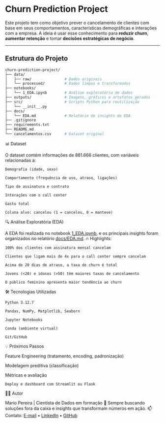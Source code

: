 # Churn Prediction Project

Este projeto tem como objetivo prever o cancelamento de clientes com base em seus comportamentos, características demográficas e interações com a empresa. A ideia é usar esse conhecimento para **reduzir churn**, **aumentar retenção** e tomar **decisões estratégicas de negócio**.

---

## Estrutura do Projeto

```bash
churn-prediction-project/
├── data/
│   ├── raw/               # Dados originais
│   └── processed/         # Dados limpos e transformados
├── notebooks/
│   └── 1_EDA.ipynb        # Análise exploratória de dados
├── outputs/               # Imagens, gráficos e artefatos gerados
├── src/                   # Scripts Python para reutilização
│   └── __init__.py
├── docs/
│   └── EDA.md             # Relatório de insights do EDA
├── .gitignore
├── requirements.txt
├── README.md
└── cancelamentos.csv      # Dataset original
```

📊 Dataset

O dataset contém informações de 881.666 clientes, com variáveis relacionadas a:

    Demografia (idade, sexo)

    Comportamento (frequência de uso, atraso, ligações)

    Tipo de assinatura e contrato

    Interações com o call center

    Gasto total

    Coluna alvo: cancelou (1 = cancelou, 0 = manteve)

🔍 Análise Exploratória (EDA)

A EDA foi realizada no notebook [1_EDA.ipynb](1_EDA.ipynb), e os principais insights foram organizados no relatório [docs/EDA.md](docs/EDA.md).
🔥 Highlights:

    100% dos clientes com assinatura mensal cancelam

    Clientes que ligam mais de 4x para o call center sempre cancelam

    Acima de 20 dias de atraso, a taxa de churn é total

    Jovens (<20) e idosos (>50) têm maiores taxas de cancelamento

    O público feminino apresenta maior tendência ao churn

🛠️ Tecnologias Utilizadas

    Python 3.12.7

    Pandas, NumPy, Matplotlib, Seaborn

    Jupyter Notebooks

    Conda (ambiente virtual)

    Git/GitHub

💡 Próximos Passos

Feature Engineering (tratamento, encoding, padronização)

Modelagem preditiva (classificação)

Métricas e avaliação

    Deploy e dashboard com Streamlit ou Flask

👨‍💻 Autor

Mario Pereira | Cientista de Dados em formação
💬 Sempre buscando soluções fora da caixa e insights que transformam números em ação.
📫 Contato: [E-mail](mailto:omario.pereira96@gmail.com) • [LinkedIn](https://www.linkedin.com/in/omario-silva96) • [GitHub](https://github.com/M-4vlis)
